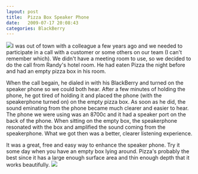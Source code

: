 ```yaml
---
layout: post
title:  Pizza Box Speaker Phone
date:   2009-07-17 20:08:43
categories: BlackBerry
---
```

![](file:///C:/Users/jwargo/AppData/Local/Temp/moz-screenshot-1.png)I was out of town with a colleague a few years ago and we needed to participate in a call with a customer or some others on our team (I can't remember which). We didn't have a meeting room to use, so we decided to do the call from Randy's hotel room. He had eaten Pizza the night before and had an empty pizza box in his room.  
  
When the call begain, he dialed in with his BlackBerry and turned on the speaker phone so we could both hear. After a few minutes of holding the phone, he got tired of holding it and placed the phone (with the speakerphone turned on) on the empty pizza box. As soon as he did, the sound eminating from the phone became much clearer and easier to hear. The phone we were using was an 8700c and it had a speaker port on the back of the phone. When sitting on the empty box, the speakerphone resonated with the box and amplified the sound coming from the speakerphone. What we got then was a better, clearer listening experience.  
  
It was a great, free and easy way to enhance the speaker phone. Try it some day when you have an empty box lying around. Pizza's probably the best since it has a large enough surface area and thin enough depth that it works beautifully. ![](file:///C:/Users/jwargo/AppData/Local/Temp/moz-screenshot.png)